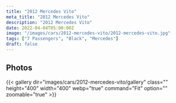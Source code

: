```yaml
---
title: "2012 Mercedes Vito"
meta_title: "2012 Mercedes Vito"
description: "2012 Mercedes Vito"
date: 2022-04-04T05:00:00Z
image: "/images/cars/2012-mercedes-vito/2012-mercedes-vito.jpg"
tags: ["7 Passengers", "Black", "Mercedes"]
draft: false
---
```


## Photos
{{< gallery dir="images/cars/2012-mercedes-vito/gallery" class="" height="400" width="400" webp="true" command="Fit" option="" zoomable="true" >}}
